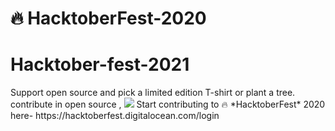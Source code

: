 # 🔥 HacktoberFest-2020
<h1>Hacktober-fest-2021</h1>
Support open source and pick a limited edition T-shirt or plant a tree.
contribute in open source , 
<img src = "https://embed-fastly.wistia.com/deliveries/49bd387c40e2c5aada92abdf973bc46d.webp?image_crop_resized=960x540">
Start contributing to 🔥 *HacktoberFest* 2020 here- https://hacktoberfest.digitalocean.com/login
